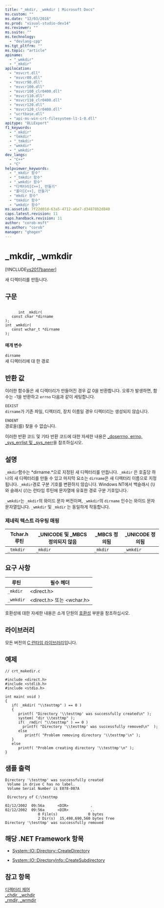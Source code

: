 ```yaml
---
title: "_mkdir, _wmkdir | Microsoft Docs"
ms.custom: ""
ms.date: "12/03/2016"
ms.prod: "visual-studio-dev14"
ms.reviewer: ""
ms.suite: ""
ms.technology: 
  - "devlang-cpp"
ms.tgt_pltfrm: ""
ms.topic: "article"
apiname: 
  - "_wmkdir"
  - "_mkdir"
apilocation: 
  - "msvcrt.dll"
  - "msvcr80.dll"
  - "msvcr90.dll"
  - "msvcr100.dll"
  - "msvcr100_clr0400.dll"
  - "msvcr110.dll"
  - "msvcr110_clr0400.dll"
  - "msvcr120.dll"
  - "msvcr120_clr0400.dll"
  - "ucrtbase.dll"
  - "api-ms-win-crt-filesystem-l1-1-0.dll"
apitype: "DLLExport"
f1_keywords: 
  - "_mkdir"
  - "tmkdir"
  - "_tmkdir"
  - "wmkdir"
  - "_wmkdir"
dev_langs: 
  - "C++"
  - "C"
helpviewer_keywords: 
  - "_mkdir 함수"
  - "_tmkdir 함수"
  - "_wmkdir 함수"
  - "디렉터리[C++], 만들기"
  - "폴더[C++], 만들기"
  - "mkdir 함수"
  - "tmkdir 함수"
  - "wmkdir 함수"
ms.assetid: 7f22d01d-63a5-4712-a6e7-d34878b2d840
caps.latest.revision: 11
caps.handback.revision: 11
author: "corob-msft"
ms.author: "corob"
manager: "ghogen"
---
```

# _mkdir, _wmkdir
[!INCLUDE[vs2017banner](../../assembler/inline/includes/vs2017banner.md)]

새 디렉터리를 만듭니다.  
  
## 구문  
  
```  
  
      int _mkdir(  
   const char *dirname   
);  
int _wmkdir(  
   const wchar_t *dirname   
);  
```  
  
#### 매개 변수  
 `dirname`  
 새 디렉터리에 대 한 경로  
  
## 반환 값  
 이러한 함수들은 새 디렉터리가 만들어진 경우 값 0을 반환합니다.  오류가 발생하면, 함수는 \-1을 반환하고 `errno` 다음과 같이 세팅합니다.  
  
 `EEXIST`  
 `dirname`가 기존 파일, 디렉터리, 장치 이름일 경우 디렉터리는 생성되지 않습니다.  
  
 `ENOENT`  
 경로을\(를\) 찾을 수 없습니다.  
  
 이러한 반환 코드 및 기타 반환 코드에 대한 자세한 내용은 [\_doserrno, errno, \_sys\_errlist 및 \_sys\_nerr](../../c-runtime-library/errno-doserrno-sys-errlist-and-sys-nerr.md)을 참조하십시오.  
  
## 설명  
 `_mkdir`함수는 *dirname.*으로 지정된 새 디렉터리를 만듭니다. `_mkdir` 은 호출당 하나의 새 디렉터리를 만들 수 있고 마지막 요소는 `dirname`은 새 디렉터리 이름으로 지정됩니다.  `_mkdir`경로 구분 기호를 변환하지 않습니다.  Windows NT에서 백슬래시 \(\\\)와 슬래시 \(\/\)는 런타임 루틴에 문자열에 유효한 경로 구분 기호입니다.  
  
 `_wmkdir`는 `_mkdir`의 와이드 문자 버전이며, `_wmkdir`의 `dirname` 인수는 와이드 문자 문자열입니다.  `_wmkdir` 및 `_mkdir` 는 동일하게 작동합니다.  
  
### 제네릭 텍스트 라우팅 매핑  
  
|Tchar.h 루틴|\_UNICODE 및 \_MBCS 정의되지 않음|\_MBCS 정의됨|\_UNICODE 정의됨|  
|----------------|--------------------------------|----------------|-------------------|  
|`_tmkdir`|`_mkdir`|`_mkdir`|`_wmkdir`|  
  
## 요구 사항  
  
|루틴|필수 헤더|  
|--------|-----------|  
|`_mkdir`|\<direct.h\>|  
|`_wmkdir`|\<direct.h\> 또는 \<wchar.h\>|  
  
 호환성에 대한 자세한 내용은 소개 단원의 [호환성](../../c-runtime-library/compatibility.md) 부분을 참조하십시오.  
  
## 라이브러리  
 모든 버전의 [C 런타임 라이브러리](../../c-runtime-library/crt-library-features.md)입니다.  
  
## 예제  
  
```  
// crt_makedir.c  
  
#include <direct.h>  
#include <stdlib.h>  
#include <stdio.h>  
  
int main( void )  
{  
   if( _mkdir( "\\testtmp" ) == 0 )  
   {  
      printf( "Directory '\\testtmp' was successfully created\n" );  
      system( "dir \\testtmp" );  
      if( _rmdir( "\\testtmp" ) == 0 )  
        printf( "Directory '\\testtmp' was successfully removed\n"  );  
      else  
         printf( "Problem removing directory '\\testtmp'\n" );  
   }  
   else  
      printf( "Problem creating directory '\\testtmp'\n" );  
}  
```  
  
## 샘플 출력  
  
```  
Directory '\testtmp' was successfully created  
 Volume in drive C has no label.  
 Volume Serial Number is E078-087A  
  
 Directory of C:\testtmp  
  
02/12/2002  09:56a      <DIR>          .  
02/12/2002  09:56a      <DIR>          ..  
               0 File(s)              0 bytes  
               2 Dir(s)  15,498,690,560 bytes free  
Directory '\testtmp' was successfully removed  
```  
  
## 해당 .NET Framework 항목  
  
-   [System::IO::Directory::CreateDirectory](https://msdn.microsoft.com/en-us/library/system.io.directory.createdirectory.aspx)  
  
-   [System::IO::DirectoryInfo::CreateSubdirectory](https://msdn.microsoft.com/en-us/library/system.io.directoryinfo.createsubdirectory.aspx)  
  
## 참고 항목  
 [디렉터리 제어](../../c-runtime-library/directory-control.md)   
 [\_chdir, \_wchdir](../../c-runtime-library/reference/chdir-wchdir.md)   
 [\_rmdir, \_wrmdir](../../c-runtime-library/reference/rmdir-wrmdir.md)